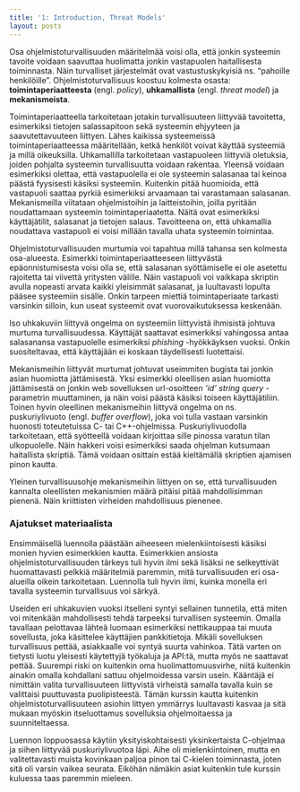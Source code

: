 ```yaml
---
title: '1: Introduction, Threat Models'
layout: posts
---
```


Osa ohjelmistoturvallisuuden määritelmää voisi olla, että jonkin systeemin tavoite voidaan saavuttaa huolimatta jonkin vastapuolen haitallisesta toiminnasta. Näin turvalliset järjestelmät ovat vastustuskykyisiä ns. “pahoille henkilöille”. Ohjelmistoturvallisuus koostuu kolmesta osasta: **toimintaperiaatteesta** (engl. *policy*), **uhkamallista** (engl. *threat model*) ja **mekanismeista**. 

Toimintaperiaatteella tarkoitetaan jotakin turvallisuuteen liittyvää tavoitetta, esimerkiksi tietojen salassapitoon sekä systeemin ehjyyteen ja saavutettavuuteen liittyen. Lähes kaikissa systeemeissä toimintaperiaatteessa määritellään, ketkä henkilöt voivat käyttää systeemiä ja millä oikeuksilla.  Uhkamallilla tarkoitetaan vastapuoleen liittyviä oletuksia, joiden pohjalta systeemin turvallisuutta voidaan rakentaa. Yleensä voidaan esimerkiksi olettaa, että vastapuolella ei ole systeemin salasanaa tai keinoa päästä fyysisesti käsiksi systeemiin. Kuitenkin pitää huomioida, että vastapuoli saattaa pyrkiä esimerkiksi arvaamaan tai varastamaan salasanan. Mekanismeilla viitataan ohjelmistoihin ja laitteistoihin, joilla pyritään noudattamaan systeemin toimintaperiaatetta. Näitä ovat esimerkiksi käyttäjätilit, salasanat ja tietojen salaus. Tavoitteena on, että uhkamallia noudattava vastapuoli ei voisi millään tavalla uhata systeemin toimintaa.
	
Ohjelmistoturvallisuuden murtumia voi tapahtua millä tahansa sen kolmesta osa-alueesta. Esimerkki toimintaperiaatteeseen liittyvästä epäonnistumisesta voisi olla se, että salasanan syöttämiselle ei ole asetettu rajoitetta tai viivettä yritysten välille. Näin vastapuoli voi vaikkapa skriptin avulla nopeasti arvata kaikki yleisimmät salasanat, ja luultavasti lopulta pääsee systeemiin sisälle. Onkin tarpeen miettiä toimintaperiaate tarkasti varsinkin silloin, kun useat systeemit ovat vuorovaikutuksessa keskenään.

Iso uhkakuviin liittyvä ongelma on systeemiin liittyvistä ihmisistä johtuva murtuma turvallisuudessa. Käyttäjät saattavat esimerkiksi vahingossa antaa salasanansa vastapuolelle esimerkiksi *phishing* -hyökkäyksen vuoksi. Onkin suositeltavaa, että käyttäjään ei koskaan täydellisesti luotettaisi. 

Mekanismeihin liittyvät murtumat johtuvat useimmiten bugista tai jonkin asian huomiotta jättämisestä. Yksi esimerkki oleellisen asian huomiotta jättämisestä on jonkin web sovelluksen url-osoitteen *‘id’ string query* -parametrin muuttaminen, ja näin voisi päästä käsiksi toiseen käyttäjätiliin. Toinen hyvin oleellinen mekanismeihin liittyvä ongelma on ns. puskuriylivuoto (engl. *buffer overflow*), joka voi tulla vastaan varsinkin huonosti toteutetuissa C- tai C++-ohjelmissa. Puskuriylivuodolla tarkoitetaan, että syötteellä voidaan kirjoittaa sille pinossa varatun tilan ulkopuolelle. Näin hakkeri voisi esimerkiksi saada ohjelman kutsumaan haitallista skriptiä. Tämä voidaan osittain estää kieltämällä skriptien ajamisen pinon kautta.

Yleinen turvallisuusohje mekanismeihin liittyen on se, että turvallisuuden kannalta oleellisten mekanismien määrä pitäisi pitää mahdollisimman pienenä. Näin kriittisten virheiden mahdollisuus pienenee. 

 
### Ajatukset materiaalista
 
Ensimmäisellä luennolla päästään aiheeseen mielenkiintoisesti käsiksi monien hyvien esimerkkien kautta. Esimerkkien ansiosta ohjelmistoturvallisuuden tärkeys tuli hyvin ilmi sekä lisäksi ne selkeyttivät huomattavasti pelkkiä määritelmiä paremmin, mitä turvallisuuden eri osa-alueilla oikein tarkoitetaan. Luennolla tuli hyvin ilmi, kuinka monella eri tavalla systeemin turvallisuus voi särkyä.

Useiden eri uhkakuvien vuoksi itselleni syntyi sellainen tunnetila, että miten voi mitenkään mahdollisesti tehdä tarpeeksi turvallisen systeemin. Omalla tavallaan pelottavaa lähteä luomaan esimerkiksi nettikauppaa tai muuta sovellusta, joka käsittelee käyttäjien pankkitietoja. Mikäli sovelluksen turvallisuus pettää, asiakkaalle voi syntyä suurta vahinkoa. Tätä varten on tietysti luotu yleisesti käytettyjä työkaluja ja API:tä, mutta myös ne saattavat pettää. Suurempi riski on kuitenkin oma huolimattomuusvirhe, niitä kuitenkin ainakin omalla kohdallani sattuu ohjelmoidessa varsin usein. Kääntäjä ei nimittäin valita turvallisuuteen liittyvistä virheistä samalla tavalla kuin se valittaisi puuttuvasta puolipisteestä. Tämän kurssin kautta kuitenkin ohjelmistoturvallisuuteen asiohin littyen ymmärrys luultavasti kasvaa ja sitä mukaan myöskin itseluottamus sovelluksia ohjelmoitaessa ja suunniteltaessa.

Luennon loppuosassa käytiin yksityiskohtaisesti yksinkertaista C-ohjelmaa ja siihen liittyvää puskuriylivuotoa läpi. Aihe oli mielenkiintoinen, mutta en valitettavasti muista kovinkaan paljoa pinon tai C-kielen toiminnasta, joten sitä oli varsin vaikea seurata. Eiköhän nämäkin asiat kuitenkin tule kurssin kuluessa taas paremmin mieleen.
